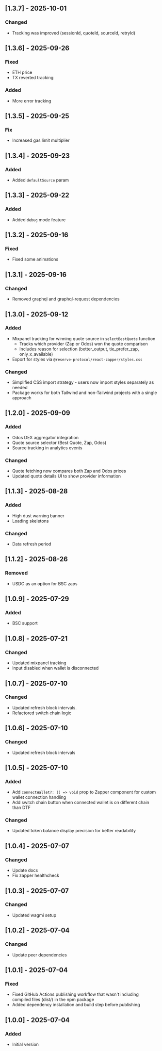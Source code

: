 ## [1.3.7] - 2025-10-01

### Changed

- Tracking was improved (sessionId, quoteId, sourceId, retryId)

## [1.3.6] - 2025-09-26

### Fixed

- ETH price
- TX reverted tracking

### Added

- More error tracking

## [1.3.5] - 2025-09-25

### Fix

- Increased gas limit multiplier

## [1.3.4] - 2025-09-23

### Added

- Added `defaultSource` param

## [1.3.3] - 2025-09-22

### Added

- Added `debug` mode feature

## [1.3.2] - 2025-09-16

### Fixed

- Fixed some animations

## [1.3.1] - 2025-09-16

### Changed

- Removed graphql and graphql-request dependencies

## [1.3.0] - 2025-09-12

### Added

- Mixpanel tracking for winning quote source in `selectBestQuote` function
  - Tracks which provider (Zap or Odos) won the quote comparison
  - Includes reason for selection (better_output, tie_prefer_zap, only_x_available)
- Export for styles via `@reserve-protocol/react-zapper/styles.css`

### Changed

- Simplified CSS import strategy - users now import styles separately as needed
- Package works for both Tailwind and non-Tailwind projects with a single approach

## [1.2.0] - 2025-09-09

### Added

- Odos DEX aggregator integration
- Quote source selector (Best Quote, Zap, Odos)
- Source tracking in analytics events

### Changed

- Quote fetching now compares both Zap and Odos prices
- Updated quote details UI to show provider information

## [1.1.3] - 2025-08-28

### Added

- High dust warning banner
- Loading skeletons

### Changed

- Data refresh period

## [1.1.2] - 2025-08-26

### Removed

- USDC as an option for BSC zaps

## [1.0.9] - 2025-07-29

### Added

- BSC support

## [1.0.8] - 2025-07-21

### Changed

- Updated mixpanel tracking
- Input disabled when wallet is disconnected

## [1.0.7] - 2025-07-10

### Changed

- Updated refresh block intervals.
- Refactored switch chain logic

## [1.0.6] - 2025-07-10

### Changed

- Updated refresh block intervals

## [1.0.5] - 2025-07-10

### Added

- Add `connectWallet?: () => void` prop to Zapper component for custom wallet connection handling
- Add switch chain button when connected wallet is on different chain than DTF

### Changed

- Updated token balance display precision for better readability

## [1.0.4] - 2025-07-07

### Changed

- Update docs
- Fix zapper healthcheck

## [1.0.3] - 2025-07-07

### Changed

- Updated wagmi setup

## [1.0.2] - 2025-07-04

### Changed

- Update peer dependencies

## [1.0.1] - 2025-07-04

### Fixed

- Fixed GitHub Actions publishing workflow that wasn't including compiled files (dist/) in the npm package
- Added dependency installation and build step before publishing

## [1.0.0] - 2025-07-04

### Added

- Initial version
